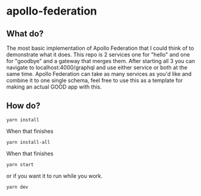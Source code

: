 # apollo-federation

## What do?

The most basic implementation of Apollo Federation that I could think of to demonstrate what it does. This repo is 2 services one for "hello" and one for "goodbye" and a gateway that merges them. After starting all 3 you can navigate to localhost:4000/graphql and use either service or both at the same time. Apollo Federation can take as many services as you'd like and combine it to one single schema, feel free to use this as a template for making an actual GOOD app with this.

## How do?

```
yarn install
```
When that finishes
```
yarn install-all
```
When that finishes
```
yarn start
```
or if you want it to run while you work.
```
yarn dev
```
